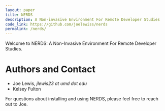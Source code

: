 ```yaml
---
layout: paper
title: NERDS
description: A Non-invasive Environment For Remote Developer Studies
code_link: https://github.com/joelewiss/nerds
permalink: /nerds/
---
```



Welcome to NERDS: A Non-Invasive Environment For Remote Developer Studies.



# Authors and Contact
- Joe Lewis, *jlewis23 at umd dot edu*
- Kelsey Fulton

For questions about installing and using NERDS, please feel free to reach out
to Joe.

